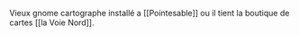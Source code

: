 Vieux gnome cartographe installé a [[Pointesable]] ou il tient la boutique de cartes [[la Voie Nord]].